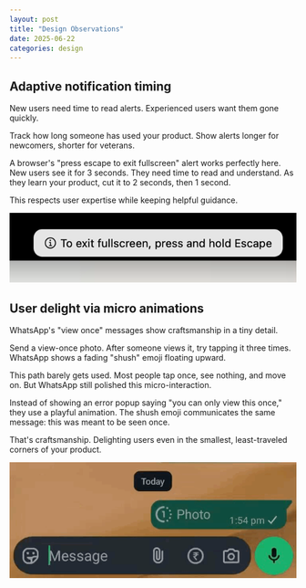 ```yaml
---
layout: post
title: "Design Observations"
date: 2025-06-22
categories: design
---
```

## Adaptive notification timing

New users need time to read alerts. Experienced users want them gone quickly.

Track how long someone has used your product. Show alerts longer for newcomers, shorter for veterans.

A browser's "press escape to exit fullscreen" alert works perfectly here. New users see it for 3 seconds. They need time to read and understand. As they learn your product, cut it to 2 seconds, then 1 second.

This respects user expertise while keeping helpful guidance.

![Alert Example](/assets/img/alert.png)

## User delight via micro animations

WhatsApp's "view once" messages show craftsmanship in a tiny detail.

Send a view-once photo. After someone views it, try tapping it three times. WhatsApp shows a fading "shush" emoji floating upward.

This path barely gets used. Most people tap once, see nothing, and move on. But WhatsApp still polished this micro-interaction.

Instead of showing an error popup saying "you can only view this once," they use a playful animation. The shush emoji communicates the same message: this was meant to be seen once.

That's craftsmanship. Delighting users even in the smallest, least-traveled corners of your product.

![Micro animation Example](/assets/img/shush.gif)